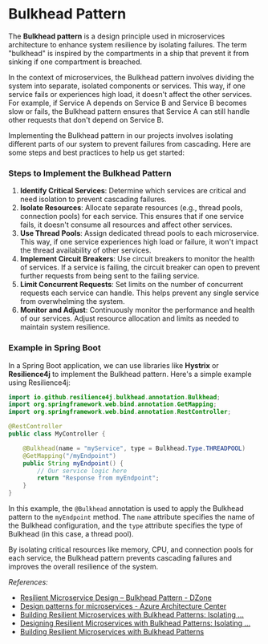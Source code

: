 # Bulkhead Pattern

The **Bulkhead pattern** is a design principle used in microservices architecture to enhance system resilience by isolating failures. The term "bulkhead" is inspired by the compartments in a ship that prevent it from sinking if one compartment is breached.

In the context of microservices, the Bulkhead pattern involves dividing the system into separate, isolated components or services. This way, if one service fails or experiences high load, it doesn't affect the other services. For example, if Service A depends on Service B and Service B becomes slow or fails, the Bulkhead pattern ensures that Service A can still handle other requests that don't depend on Service B.


Implementing the Bulkhead pattern in our projects involves isolating different parts of our system to prevent failures from cascading. Here are some steps and best practices to help us get started:

### Steps to Implement the Bulkhead Pattern

1. **Identify Critical Services**: Determine which services are critical and need isolation to prevent cascading failures.
2. **Isolate Resources**: Allocate separate resources (e.g., thread pools, connection pools) for each service. This ensures that if one service fails, it doesn't consume all resources and affect other services.
3. **Use Thread Pools**: Assign dedicated thread pools to each microservice. This way, if one service experiences high load or failure, it won't impact the thread availability of other services.
4. **Implement Circuit Breakers**: Use circuit breakers to monitor the health of services. If a service is failing, the circuit breaker can open to prevent further requests from being sent to the failing service.
5. **Limit Concurrent Requests**: Set limits on the number of concurrent requests each service can handle. This helps prevent any single service from overwhelming the system.
6. **Monitor and Adjust**: Continuously monitor the performance and health of our services. Adjust resource allocation and limits as needed to maintain system resilience.

### Example in Spring Boot

In a Spring Boot application, we can use libraries like **Hystrix** or **Resilience4j** to implement the Bulkhead pattern. Here's a simple example using Resilience4j:

```java
import io.github.resilience4j.bulkhead.annotation.Bulkhead;
import org.springframework.web.bind.annotation.GetMapping;
import org.springframework.web.bind.annotation.RestController;

@RestController
public class MyController {

    @Bulkhead(name = "myService", type = Bulkhead.Type.THREADPOOL)
    @GetMapping("/myEndpoint")
    public String myEndpoint() {
        // Our service logic here
        return "Response from myEndpoint";
    }
}
```

In this example, the `@Bulkhead` annotation is used to apply the Bulkhead pattern to the `myEndpoint` method. The `name` attribute specifies the name of the Bulkhead configuration, and the `type` attribute specifies the type of Bulkhead (in this case, a thread pool).

By isolating critical resources like memory, CPU, and connection pools for each service, the Bulkhead pattern prevents cascading failures and improves the overall resilience of the system.

<em>References:</em>
* [Resilient Microservice Design – Bulkhead Pattern - DZone](://dzone.com/articles/resilient-microservices-pattern-bulkhead-pattern)
* [Design patterns for microservices - Azure Architecture Center](://learn.microsoft.com/en-us/azure/architecture/microservices/design/patterns)
* [Building Resilient Microservices with Bulkhead Patterns: Isolating ...](://www.momentslog.com/development/architecture/building-resilient-microservices-with-bulkhead-patterns-isolating-failures)
* [Designing Resilient Microservices with Bulkhead Patterns: Isolating ...](://www.momentslog.com/development/architecture/designing-resilient-microservices-with-bulkhead-patterns-isolating-failures)
* [Building Resilient Microservices with Bulkhead Patterns](://www.momentslog.com/development/architecture/building-resilient-microservices-with-bulkhead-patterns)